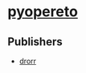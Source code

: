 # [pyopereto](https://pypi.org/project/pyopereto)



## Publishers
- [drorr](https://pypi.org/user/drorr)


